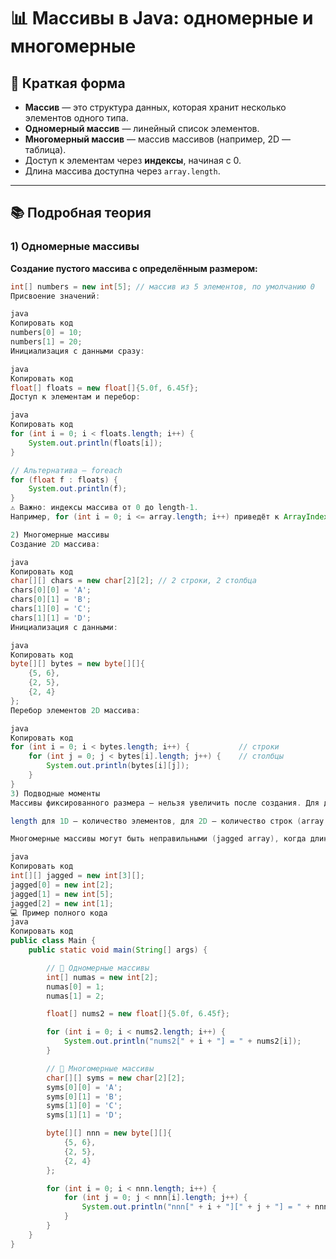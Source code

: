 # 📊 Массивы в Java: одномерные и многомерные

## 📝 Краткая форма

- **Массив** — это структура данных, которая хранит несколько элементов одного типа.  
- **Одномерный массив** — линейный список элементов.  
- **Многомерный массив** — массив массивов (например, 2D — таблица).  
- Доступ к элементам через **индексы**, начиная с 0.  
- Длина массива доступна через `array.length`.  

---

## 📚 Подробная теория

### 1) Одномерные массивы

**Создание пустого массива с определённым размером:**
```java
int[] numbers = new int[5]; // массив из 5 элементов, по умолчанию 0
Присвоение значений:

java
Копировать код
numbers[0] = 10;
numbers[1] = 20;
Инициализация с данными сразу:

java
Копировать код
float[] floats = new float[]{5.0f, 6.45f};
Доступ к элементам и перебор:

java
Копировать код
for (int i = 0; i < floats.length; i++) {
    System.out.println(floats[i]);
}

// Альтернатива — foreach
for (float f : floats) {
    System.out.println(f);
}
⚠️ Важно: индексы массива от 0 до length-1.
Например, for (int i = 0; i <= array.length; i++) приведёт к ArrayIndexOutOfBoundsException.

2) Многомерные массивы
Создание 2D массива:

java
Копировать код
char[][] chars = new char[2][2]; // 2 строки, 2 столбца
chars[0][0] = 'A';
chars[0][1] = 'B';
chars[1][0] = 'C';
chars[1][1] = 'D';
Инициализация с данными:

java
Копировать код
byte[][] bytes = new byte[][]{
    {5, 6},
    {2, 5},
    {2, 4}
};
Перебор элементов 2D массива:

java
Копировать код
for (int i = 0; i < bytes.length; i++) {           // строки
    for (int j = 0; j < bytes[i].length; j++) {    // столбцы
        System.out.println(bytes[i][j]);
    }
}
3) Подводные моменты
Массивы фиксированного размера — нельзя увеличить после создания. Для динамических коллекций используем ArrayList.

length для 1D — количество элементов, для 2D — количество строк (array.length), а array[i].length — количество столбцов.

Многомерные массивы могут быть неправильными (jagged array), когда длина строк разная:

java
Копировать код
int[][] jagged = new int[3][];
jagged[0] = new int[2];
jagged[1] = new int[5];
jagged[2] = new int[1];
💻 Пример полного кода
java
Копировать код
public class Main {
    public static void main(String[] args) {

        // 🔹 Одномерные массивы
        int[] numas = new int[2];
        numas[0] = 1;
        numas[1] = 2;

        float[] nums2 = new float[]{5.0f, 6.45f};

        for (int i = 0; i < nums2.length; i++) {
            System.out.println("nums2[" + i + "] = " + nums2[i]);
        }

        // 🔹 Многомерные массивы
        char[][] syms = new char[2][2];
        syms[0][0] = 'A';
        syms[0][1] = 'B';
        syms[1][0] = 'C';
        syms[1][1] = 'D';

        byte[][] nnn = new byte[][]{
            {5, 6},
            {2, 5},
            {2, 4}
        };

        for (int i = 0; i < nnn.length; i++) {
            for (int j = 0; j < nnn[i].length; j++) {
                System.out.println("nnn[" + i + "][" + j + "] = " + nnn[i][j]);
            }
        }
    }
}